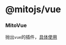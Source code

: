 # @mitojs/vue

### MitoVue
抛出`vue`的插件，[具体使用](https://github.com/clouDr-f2e/mitojs/blob/master/docs/guide.md#vue)
